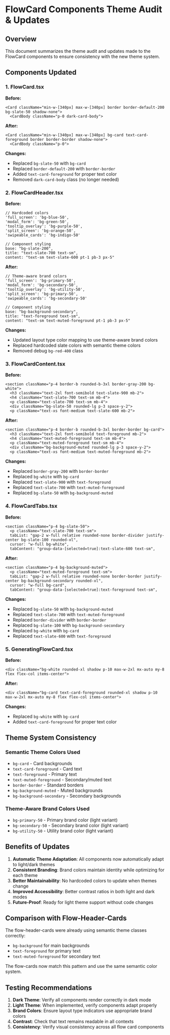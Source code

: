 # FlowCard Components Theme Audit & Updates

## Overview

This document summarizes the theme audit and updates made to the FlowCard components to ensure consistency with the new theme system.

## Components Updated

### 1. FlowCard.tsx
**Before:**
```tsx
<Card className="min-w-[340px] max-w-[340px] border border-default-200 bg-slate-50 shadow-none">
  <CardBody className="p-0 dark-card-body">
```

**After:**
```tsx
<Card className="min-w-[340px] max-w-[340px] bg-card text-card-foreground border border-border shadow-none">
  <CardBody className="p-0">
```

**Changes:**
- Replaced `bg-slate-50` with `bg-card`
- Replaced `border-default-200` with `border-border`
- Added `text-card-foreground` for proper text color
- Removed `dark-card-body` class (no longer needed)

### 2. FlowCardHeader.tsx
**Before:**
```tsx
// Hardcoded colors
'full_screen': 'bg-blue-50',
'modal_form': 'bg-green-50',
'tooltip_overlay': 'bg-purple-50',
'split_screen': 'bg-orange-50',
'swipeable_cards': 'bg-indigo-50'

// Component styling
base: "bg-slate-200",
title: "text-slate-700 text-sm",
content: "text-sm text-slate-600 pt-1 pb-3 px-5"
```

**After:**
```tsx
// Theme-aware brand colors
'full_screen': 'bg-primary-50',
'modal_form': 'bg-secondary-50',
'tooltip_overlay': 'bg-utility-50',
'split_screen': 'bg-primary-50',
'swipeable_cards': 'bg-secondary-50'

// Component styling
base: "bg-background-secondary",
title: "text-foreground text-sm",
content: "text-sm text-muted-foreground pt-1 pb-3 px-5"
```

**Changes:**
- Updated layout type color mapping to use theme-aware brand colors
- Replaced hardcoded slate colors with semantic theme colors
- Removed debug `bg-red-400` class

### 3. FlowCardContent.tsx
**Before:**
```tsx
<section className="p-4 border-b rounded-b-3xl border-gray-200 bg-white">
  <h3 className="text-2xl font-semibold text-slate-900 mb-2">
  <h4 className="text-slate-700 text-sm mb-4">
  <p className="text-slate-700 text-sm mb-4">
  <div className="bg-slate-50 rounded-lg p-3 space-y-2">
  <p className="text-xs font-medium text-slate-600 mb-2">
```

**After:**
```tsx
<section className="p-4 border-b rounded-b-3xl border-border bg-card">
  <h3 className="text-2xl font-semibold text-foreground mb-2">
  <h4 className="text-muted-foreground text-sm mb-4">
  <p className="text-muted-foreground text-sm mb-4">
  <div className="bg-background-muted rounded-lg p-3 space-y-2">
  <p className="text-xs font-medium text-muted-foreground mb-2">
```

**Changes:**
- Replaced `border-gray-200` with `border-border`
- Replaced `bg-white` with `bg-card`
- Replaced `text-slate-900` with `text-foreground`
- Replaced `text-slate-700` with `text-muted-foreground`
- Replaced `bg-slate-50` with `bg-background-muted`

### 4. FlowCardTabs.tsx
**Before:**
```tsx
<section className="p-4 bg-slate-50">
  <p className="text-slate-700 text-sm">
  tabList: "gap-2 w-full relative rounded-none border-divider justify-center bg-slate-100 rounded-xl",
  cursor: "w-full bg-white",
  tabContent: "group-data-[selected=true]:text-slate-600 text-sm",
```

**After:**
```tsx
<section className="p-4 bg-background-muted">
  <p className="text-muted-foreground text-sm">
  tabList: "gap-2 w-full relative rounded-none border-border justify-center bg-background-secondary rounded-xl",
  cursor: "w-full bg-card",
  tabContent: "group-data-[selected=true]:text-foreground text-sm",
```

**Changes:**
- Replaced `bg-slate-50` with `bg-background-muted`
- Replaced `text-slate-700` with `text-muted-foreground`
- Replaced `border-divider` with `border-border`
- Replaced `bg-slate-100` with `bg-background-secondary`
- Replaced `bg-white` with `bg-card`
- Replaced `text-slate-600` with `text-foreground`

### 5. GeneratingFlowCard.tsx
**Before:**
```tsx
<div className="bg-white rounded-xl shadow p-10 max-w-2xl mx-auto my-8 flex flex-col items-center">
```

**After:**
```tsx
<div className="bg-card text-card-foreground rounded-xl shadow p-10 max-w-2xl mx-auto my-8 flex flex-col items-center">
```

**Changes:**
- Replaced `bg-white` with `bg-card`
- Added `text-card-foreground` for proper text color

## Theme System Consistency

### Semantic Theme Colors Used
- `bg-card` - Card backgrounds
- `text-card-foreground` - Card text
- `text-foreground` - Primary text
- `text-muted-foreground` - Secondary/muted text
- `border-border` - Standard borders
- `bg-background-muted` - Muted backgrounds
- `bg-background-secondary` - Secondary backgrounds

### Theme-Aware Brand Colors Used
- `bg-primary-50` - Primary brand color (light variant)
- `bg-secondary-50` - Secondary brand color (light variant)
- `bg-utility-50` - Utility brand color (light variant)

## Benefits of Updates

1. **Automatic Theme Adaptation**: All components now automatically adapt to light/dark themes
2. **Consistent Branding**: Brand colors maintain identity while optimizing for each theme
3. **Better Maintainability**: No hardcoded colors to update when themes change
4. **Improved Accessibility**: Better contrast ratios in both light and dark modes
5. **Future-Proof**: Ready for light theme support without code changes

## Comparison with Flow-Header-Cards

The flow-header-cards were already using semantic theme classes correctly:
- `bg-background` for main backgrounds
- `text-foreground` for primary text
- `text-muted-foreground` for secondary text

The flow-cards now match this pattern and use the same semantic color system.

## Testing Recommendations

1. **Dark Theme**: Verify all components render correctly in dark mode
2. **Light Theme**: When implemented, verify components adapt properly
3. **Brand Colors**: Ensure layout type indicators use appropriate brand colors
4. **Contrast**: Check that text remains readable in all contexts
5. **Consistency**: Verify visual consistency across all flow card components 